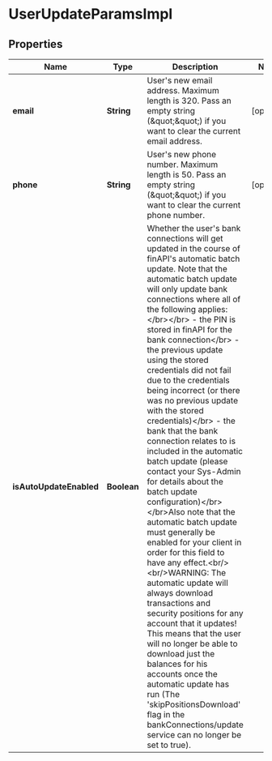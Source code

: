 
# UserUpdateParamsImpl

## Properties
Name | Type | Description | Notes
------------ | ------------- | ------------- | -------------
**email** | **String** | User&#39;s new email address. Maximum length is 320. Pass an empty string (\&quot;\&quot;) if you want to clear the current email address. |  [optional]
**phone** | **String** | User&#39;s new phone number. Maximum length is 50. Pass an empty string (\&quot;\&quot;) if you want to clear the current phone number. |  [optional]
**isAutoUpdateEnabled** | **Boolean** | Whether the user&#39;s bank connections will get updated in the course of finAPI&#39;s automatic batch update. Note that the automatic batch update will only update bank connections where all of the following applies:&lt;/br&gt;&lt;/br&gt; - the PIN is stored in finAPI for the bank connection&lt;/br&gt; - the previous update using the stored credentials did not fail due to the credentials being incorrect (or there was no previous update with the stored credentials)&lt;/br&gt; - the bank that the bank connection relates to is included in the automatic batch update (please contact your Sys-Admin for details about the batch update configuration)&lt;/br&gt;&lt;/br&gt;Also note that the automatic batch update must generally be enabled for your client in order for this field to have any effect.&lt;br/&gt;&lt;br/&gt;WARNING: The automatic update will always download transactions and security positions for any account that it updates! This means that the user will no longer be able to download just the balances for his accounts once the automatic update has run (The &#39;skipPositionsDownload&#39; flag in the bankConnections/update service can no longer be set to true). | 



